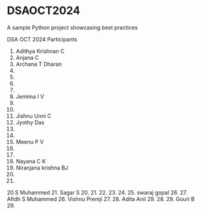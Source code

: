 # DSAOCT2024
A sample Python project showcasing best practices

DSA OCT 2024 Participants


1. Adithya Krishnan C
2. Anjana C
3. Archana T Dharan
4.
5.
6.
7.
8. Jemima I V
9.
8.
9. Jishnu Unni C
10. Jyothy Das
11.
12.
13. Meenu P V
14.
15.
16. Nayana C K
17. Niranjana krishna BJ
18.
19.
20.S Muhammed
21. Sagar S
20. 
21.
22.
23.
24.
25. swaraj gopal
26.
27. Afidh S Muhammed
26. Vishnu Premji
27.
28. Adita Anil
29.
28.
29. Gouri B
29.
